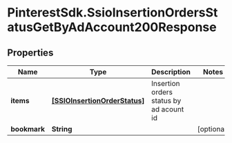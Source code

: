 # PinterestSdk.SsioInsertionOrdersStatusGetByAdAccount200Response

## Properties

Name | Type | Description | Notes
------------ | ------------- | ------------- | -------------
**items** | [**[SSIOInsertionOrderStatus]**](SSIOInsertionOrderStatus.md) | Insertion orders status by ad acount id | 
**bookmark** | **String** |  | [optional] 


